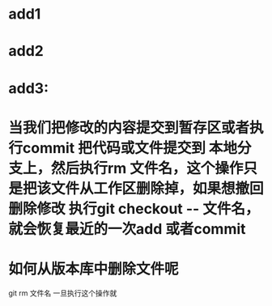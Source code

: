 # add1

# add2

# add3:

# 当我们把修改的内容提交到暂存区或者执行commit 把代码或文件提交到 本地分支上，然后执行rm 文件名，这个操作只是把该文件从工作区删除掉，如果想撤回删除修改 执行git checkout -- 文件名，就会恢复最近的一次add 或者commit

# 如何从版本库中删除文件呢
git rm 文件名 一旦执行这个操作就